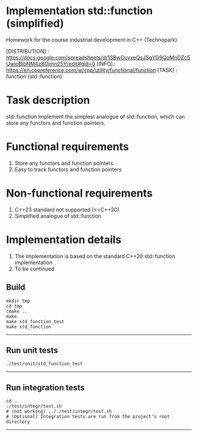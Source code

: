 # Implementation std::function (simplified)
Homework for the course industrial development in C++ (Technopark)

[DISTRIBUTION]  : <https://docs.google.com/spreadsheets/d/1SBwOcvxeQsJSgYD9QoMnDZc5UwioBjbNM4z8Ojmn25Y/edit#gid=0>
[INFO]          : <https://en.cppreference.com/w/cpp/utility/functional/function>
[TASK]          : function (std::function)

# Task description

std::function
Implement the simplest analogue of std::function, which can store any
functors and function pointers.

# Functional requirements
1) Store any functors and function pointers
2) Easy to track functors and function pointers

# Non-functional requirements

1) C++23 standard not supported (<=C++20)
2) Simplified analogue of std::function

# Implementation details

1) The implementation is based on the standard C++20 std::function implementation
2) To be continued


Build
------------
    mkdir tmp
    cd tmp
    cmake ..
    make
    make std_function_test
    make std_function
------------

Run unit tests
------------
    ./test/unit/std_function_test
------------

Run integration tests
------------
    cd ..
    ./test/integr/test.sh
    # (not working) .././test/integr/test.sh
    # (Optional) Integration tests are run from the project's root directory
------------
